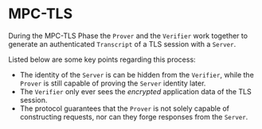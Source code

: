 # MPC-TLS

During the MPC-TLS Phase the `Prover` and the `Verifier` work together to generate an authenticated `Transcript` of a TLS session with a `Server`.

Listed below are some key points regarding this process:

 - The identity of the `Server` is can be hidden from the `Verifier`, while the `Prover` is still capable of proving the `Server` identity later.
 - The `Verifier` only ever sees the *encrypted* application data of the TLS session.
 - The protocol guarantees that the `Prover` is not solely capable of constructing requests, nor can they forge responses from the `Server`.
